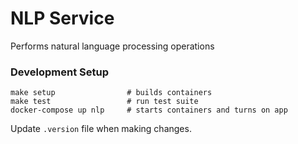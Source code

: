 # NLP Service
Performs natural language processing operations

### Development Setup
    make setup                # builds containers
    make test                 # run test suite
    docker-compose up nlp     # starts containers and turns on app

Update `.version` file when making changes.
